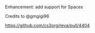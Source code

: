 Enhancement: add support for Spaces

Credits to @gmgigi96

https://github.com/cs3org/reva/pull/4404

